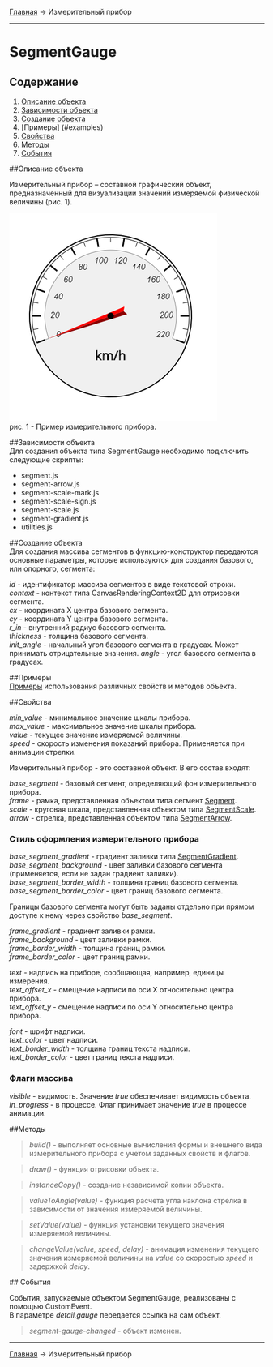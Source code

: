 <a href="../../readme.ru.html">Главная</a> → Измерительный прибор

***

# SegmentGauge

## Содержание
1. [Описание объекта](#description)  
2. [Зависимости объекта](#dependencies)  
3. [Создание объекта](#constructor)  
4. [Примеры] (#examples)  
5. [Свойства](#properties)  
6. [Методы](#methods)  
7. [События](#events)  

##<a id="description"></a>Описание объекта

Измерительный прибор – составной графический объект, предназначенный для визуализации значений измеряемой физической величины (рис. 1).

![SegmentGaugeExample](../../docs/images/segment_gauge_example.png)  
рис. 1 - Пример измерительного прибора.

##<a id="dependencies"></a>Зависимости объекта  
Для создания объекта типа SegmentGauge необходимо подключить следующие скрипты:  

* segment.js  
* segment-arrow.js  
* segment-scale-mark.js  
* segment-scale-sign.js  
* segment-scale.js  
* segment-gradient.js  
* utilities.js  

##<a id="constructor"></a>Создание объекта  
Для создания массива сегментов в функцию-конструктор передаются основные параметры, которые используются для создания базового, или опорного, сегмента:
>
*id* - идентификатор массива сегментов в виде текстовой строки.  
*context* - контекст типа CanvasRenderingContext2D для отрисовки сегмента.  
*cx* - координата X центра базового сегмента.  
*cy* - координата Y центра базового сегмента.  
*r_in* - внутренний радиус базового сегмента.  
*thickness* - толщина базового сегмента.  
*init_angle* - начальный угол базового сегмента в градусах. Может принимать отрицательные значения. 
*angle* - угол базового сегмента в градусах.

##<a id="examples"></a>Примеры  
<a href="../../examples/round-gauge-examples.html" target="_blank">Примеры</a> использования различных свойств и методов объекта.  

##<a id="properties"></a>Свойства
>
*min_value* - минимальное значение шкалы прибора.  
*max_value* - максимальное значение шкалы прибора.  
*value* - текущее значение измеряемой величины.  
*speed* - скорость изменения показаний прибора. Применяется при анимации стрелки.  

Измерительный прибор - это составной объект. В его состав входят:  
>
*base_segment* - базовый сегмент, определяющий фон измерительного прибора.  
*frame* - рамка, представленная объектом типа сегмент <a href="segment.ru.html">Segment</a>.  
*scale* - круговая шкала, представленная объектом типа <a href="segment-scale.ru.html">SegmentScale</a>.  
*arrow* - стрелка, представленная объектом типа <a href="segment-arrow.ru.html">SegmentArrow</a>.  

### Стиль оформления измерительного прибора 
>
*base_segment_gradient* - градиент заливки типа <a href="segment-gradient.ru.html">SegmentGradient</a>.   
*base_segment_background* - цвет заливки базового сегмента (применяется, если не задан градиент заливки).  
*base_segment_border_width* - толщина границ базового сегмента.  
*base_segment_border_color* - цвет границ базового сегмента.  

>
Границы базового сегмента могут быть заданы отдельно при прямом доступе к нему через свойство *base_segment*.

>
*frame_gradient* - градиент заливки рамки.  
*frame_background* - цвет заливки рамки.  
*frame_border_width* - толщина границ рамки.  
*frame_border_color* - цвет границ рамки.  

>
*text* - надпись на приборе, сообщающая, например, единицы измерения.  
*text_offset_x* - смещение надписи по оси X относительно центра прибора.  
*text_offset_y* - смещение надписи по оси Y относительно центра прибора.  
>
*font* - шрифт надписи.  
*text_color* - цвет надписи.  
*text_border_width* - толщина границ текста надписи.  
*text_border_color* - цвет границ текста надписи.  

### Флаги массива
>
*visible* - видимость. Значение *true* обеспечивает видимость объекта.  
*in_progress* - в процессе. Флаг принимает значение *true* в процессе анимации.

##<a id="methods"></a>Методы

> *build()* - выполняет основные вычисления формы и внешнего вида измерительного прибора с учетом заданных свойств и флагов.

> *draw()* - функция отрисовки объекта.  

> *instanceCopy()* - создание независимой копии объекта.  

> *valueToAngle(value)* - функция расчета угла наклона стрелка в зависимости от значения измеряемой величины.  

> *setValue(value)* - функция установки текущего значения измеряемой величины.  

> *changeValue(value, speed, delay)* - анимация изменения текущего значения измеряемой величины на *value* со скоростью *speed* и задержкой *delay*.  

##<a id="events"></a> События

События, запускаемые объектом SegmentGauge, реализованы с помощью CustomEvent.  
В параметре *detail.gauge* передается ссылка на сам объект.

> *segment-gauge-changed* - объект изменен.  

***

<a href="../../readme.ru.html">Главная</a> → Измерительный прибор  